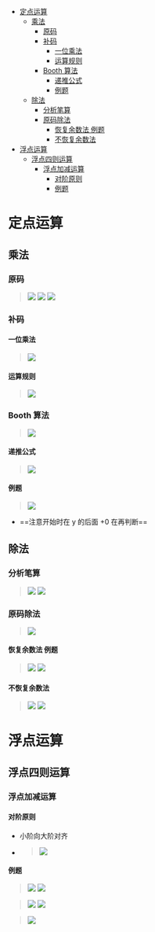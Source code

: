 - [定点运算](#定点运算)
  - [乘法](#乘法)
    - [原码](#原码)
    - [补码](#补码)
      - [一位乘法](#一位乘法)
      - [运算规则](#运算规则)
    - [Booth 算法](#booth-算法)
      - [递推公式](#递推公式)
      - [例题](#例题)
  - [除法](#除法)
    - [分析笔算](#分析笔算)
    - [原码除法](#原码除法)
      - [恢复余数法 例题](#恢复余数法-例题)
      - [不恢复余数法](#不恢复余数法)
- [浮点运算](#浮点运算)
  - [浮点四则运算](#浮点四则运算)
    - [浮点加减运算](#浮点加减运算)
      - [对阶原则](#对阶原则)
      - [例题](#例题-1)

# 定点运算

## 乘法

### 原码
> ![](image/2022-03-31-10-46-37.png)
> ![](image/2022-03-31-10-54-47.png)
> ![](image/2022-03-31-10-54-56.png)

### 补码
#### 一位乘法
> ![](image/2022-03-31-11-45-29.png)

#### 运算规则
> ![](image/2022-03-31-11-50-33.png)

### Booth 算法
> ![](image/2022-03-31-12-03-45.png)

#### 递推公式
> ![](image/2022-03-31-12-04-23.png)

#### 例题
> ![](image/2022-03-31-12-10-32.png)
* ==注意开始时在 y 的后面 +0 在再判断==


## 除法
### 分析笔算
> ![](image/2022-03-31-12-19-54.png)
> ![](image/2022-03-31-12-25-58.png)

### 原码除法
> ![](image/2022-03-31-12-28-54.png)

#### 恢复余数法 例题
> ![](image/2022-03-31-12-33-09.png)
> ![](image/2022-03-31-12-34-22.png)

#### 不恢复余数法 
> ![](image/2022-03-31-12-35-19.png)
> ![](image/2022-03-31-12-38-03.png)


# 浮点运算

## 浮点四则运算

### 浮点加减运算
#### 对阶原则
* 小阶向大阶对齐
* > ![](image/2022-03-31-16-38-03.png)

#### 例题
> ![](image/2022-03-31-17-03-25.png)
> ![](image/2022-03-31-17-05-00.png)

> ![](image/2022-03-31-17-19-32.png)
> ![](image/2022-03-31-17-19-47.png)

> ![](image/2022-03-31-17-20-06.png)





